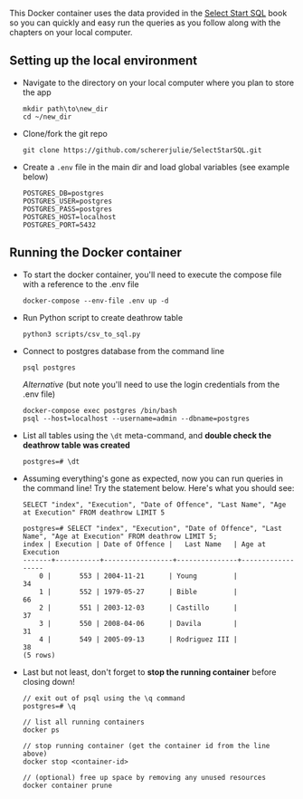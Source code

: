 This Docker container uses the data provided in the [Select Start SQL](https://selectstarsql.com) book so you can quickly and easy run the queries as you follow along with the chapters on your local computer. 

## Setting up the local environment

* Navigate to the directory on your local computer where you plan to store the app

    ```
    mkdir path\to\new_dir
    cd ~/new_dir
    ```

* Clone/fork the git repo

    `git clone https://github.com/schererjulie/SelectStarSQL.git`

* Create a `.env` file in the main dir and load global variables (see example below)

    ```
    POSTGRES_DB=postgres
    POSTGRES_USER=postgres
    POSTGRES_PASS=postgres
    POSTGRES_HOST=localhost
    POSTGRES_PORT=5432
    ```

## Running the Docker container

* To start the docker container, you'll need to execute the compose file with a reference to the .env file 

    `docker-compose --env-file .env up -d`

* Run Python script to create deathrow table

    `python3 scripts/csv_to_sql.py`

* Connect to postgres database from the command line

    `psql postgres`

    _Alternative_ (but note you'll need to use the login credentials from the .env file) <br>
    ```
    docker-compose exec postgres /bin/bash
    psql --host=localhost --username=admin --dbname=postgres
    ```

* List all tables using the `\dt` meta-command, and **double check the deathrow table was created**

    `postgres=# \dt`

* Assuming everything's gone as expected, now you can run queries in the command line! Try the statement below. Here's what you should see:

    `SELECT "index", "Execution", "Date of Offence", "Last Name", "Age at Execution" FROM deathrow LIMIT 5` <br>    

    ```
    postgres=# SELECT "index", "Execution", "Date of Offence", "Last Name", "Age at Execution" FROM deathrow LIMIT 5;
    index | Execution | Date of Offence |   Last Name   | Age at Execution 
    -------+-----------+-----------------+---------------+------------------
        0 |       553 | 2004-11-21      | Young         |               34
        1 |       552 | 1979-05-27      | Bible         |               66
        2 |       551 | 2003-12-03      | Castillo      |               37
        3 |       550 | 2008-04-06      | Davila        |               31
        4 |       549 | 2005-09-13      | Rodriguez III |               38
    (5 rows)
    ```


* Last but not least, don't forget to **stop the running container** before closing down!

    ```
    // exit out of psql using the \q command
    postgres=# \q

    // list all running containers
    docker ps

    // stop running container (get the container id from the line above)
    docker stop <container-id>

    // (optional) free up space by removing any unused resources
    docker container prune
    ```